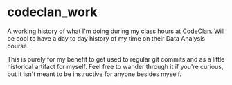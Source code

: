 # codeclan_work

A working history of what I'm doing during my class hours at CodeClan. Will be cool to have a day to day history of my time on their Data Analysis course.

This is purely for my benefit to get used to regular git commits and as a little historical artifact for myself. Feel free to wander through it if you're curious, but it isn't meant to be instructive for anyone besides myself.
